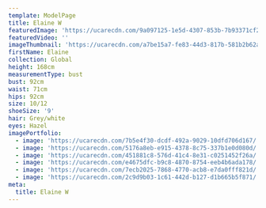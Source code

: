 ```yaml
---
template: ModelPage
title: Elaine W
featuredImage: 'https://ucarecdn.com/9a097125-1e5d-4307-853b-7b93371cf264/'
featuredVideo: ''
imageThumbnail: 'https://ucarecdn.com/a7be15a7-fe83-44d3-817b-581b2b62ae31/'
firstName: Elaine
collection: Global
height: 168cm
measurementType: bust
bust: 92cm
waist: 71cm
hips: 92cm
size: 10/12
shoeSize: '9'
hair: Grey/white
eyes: Hazel
imagePortfolio:
  - image: 'https://ucarecdn.com/7b5e4f30-dcdf-492a-9029-10dfd706d167/'
  - image: 'https://ucarecdn.com/5176a8eb-e915-4378-8c75-337b1e0d080d/'
  - image: 'https://ucarecdn.com/451881c8-576d-41c4-8e31-c0251452f26a/'
  - image: 'https://ucarecdn.com/e4675dfc-b9c8-4870-8754-eeb4b6ada178/'
  - image: 'https://ucarecdn.com/7ecb2025-7868-4770-acb8-e7da0fff821d/'
  - image: 'https://ucarecdn.com/2c9d9b03-1c61-442d-b127-d1b665b5f871/'
meta:
  title: Elaine W
---
```


